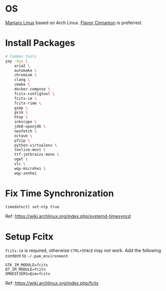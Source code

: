 # OS

[Manjaro Linux](https://manjaro.org/) based on Arch Linux.
[Flavor Cinnamon](https://manjaro.org/download/#cinnamon) is preferred.

# Install Packages

```bash
# Common tools
yay -Syu \
    aria2 \
    automake \
    chromium \
    clang \
    cmake \
    docker-compose \
    fcitx-configtool \
    fcitx-im \
    fcitx-rime \
    gimp \
    gvim \
    htop \
    inkscape \
    jdk8-openjdk \
    neofetch \
    octave \
    p7zip \
    python-virtualenv \
    texlive-most \
    ttf-jetbrains-mono \
    uget \
    vlc \
    wqy-microhei \
    wqy-zenhei
```

# Fix Time Synchronization

```bash
timedatectl set-ntp true
```
Ref: https://wiki.archlinux.org/index.php/systemd-timesyncd

# Setup Fcitx

`fcitx-im` is required, otherwise `CTRL+SPACE` may not work. Add the following content to `~/.pam_environment`.
```
GTK_IM_MODULE=fcitx
QT_IM_MODULE=fcitx
XMODIFIERS=@im=fcitx
```
Ref: https://wiki.archlinux.org/index.php/fcitx
